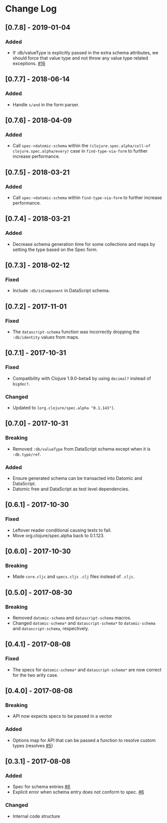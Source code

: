 # Change Log

## [0.7.8] - 2019-01-04
### Added
- If :db/valueType is explicitly passed in the extra schema attributes, we should 
  force that value type and not throw any value type related exceptions. [#16](https://github.com/Provisdom/spectomic/pull/16)

## [0.7.7] - 2018-06-14
### Added
- Handle `s/and` in the form parser.

## [0.7.6] - 2018-04-09
### Added
- Call `spec->datomic-schema` within the `(clojure.spec.alpha/coll-of 
  clojure.spec.alpha/every)` case in `find-type-via-form` to further increase
  performance.

## [0.7.5] - 2018-03-21
### Added
- Call `spec->datomic-schema` within `find-type-via-form` to further increase
  performance.

## [0.7.4] - 2018-03-21
### Added
- Decrease schema generation time for some collections and maps by setting the 
  type based on the Spec form.

## [0.7.3] - 2018-02-12
### Fixed
- Include `:db/isComponent` in DataScript schema.

## [0.7.2] - 2017-11-01
### Fixed
- The `datascript-schema` function was incorrectly dropping the `:db/identity` values from maps.

## [0.7.1] - 2017-10-31
### Fixed
- Compatibility with Clojure 1.9.0-beta4 by using `decimal?` instead of `bigdec?`.
### Changed
- Updated to `[org.clojure/spec.alpha "0.1.143"]`.

## [0.7.0] - 2017-10-31
### Breaking
- Removed `:db/valueType` from DataScript schema except when it is `:db.type/ref`.
### Added
- Ensure generated schema can be transacted into Datomic and DataScript.
- Datomic free and DataScript as test level dependencies.

## [0.6.1] - 2017-10-30
### Fixed
- Leftover reader conditional causing tests to fail.
- Move org.clojure/spec.alpha back to 0.1.123.

## [0.6.0] - 2017-10-30
### Breaking
- Made `core.cljc` and `specs.cljc` `.clj` files instead of `.cljc`. 

## [0.5.0] - 2017-08-30
### Breaking
- Removed `datomic-schema` and `datascript-schema` macros.
- Changed `datomic-schema*` and `datascript-schema*` to `datomic-schema` and `datascript-schema`,
respectively.

## [0.4.1] - 2017-08-08
### Fixed
- The specs for `datomic-schema*` and `datascript-schema*` are now correct for the two arity case.

## [0.4.0] - 2017-08-08
### Breaking
- API now expects specs to be passed in a vector
### Added
- Options map for API that can be passed a function to resolve custom types (resolves [#5](https://github.com/Provisdom/spectomic/issues/5))

## [0.3.1] - 2017-08-08
### Added
- Spec for schema entries [#6](https://github.com/Provisdom/spectomic/pull/6)
- Explicit error when schema entry does not conform to spec. [#6](https://github.com/Provisdom/spectomic/pull/6)
### Changed
- Internal code structure
